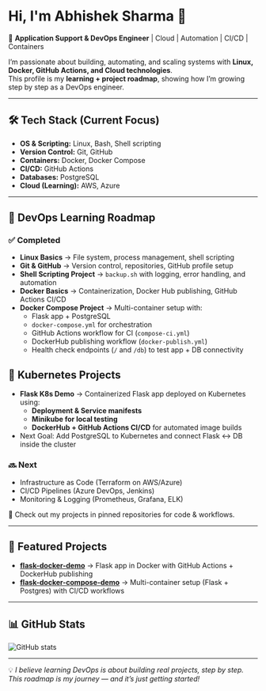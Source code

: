 # Hi, I'm Abhishek Sharma 👋

🚀 **Application Support & DevOps Engineer** | Cloud | Automation | CI/CD | Containers

I’m passionate about building, automating, and scaling systems with **Linux, Docker, GitHub Actions, and Cloud technologies**.  
This profile is my **learning + project roadmap**, showing how I’m growing step by step as a DevOps engineer.

---

## 🛠️ Tech Stack (Current Focus)
- **OS & Scripting:** Linux, Bash, Shell scripting
- **Version Control:** Git, GitHub
- **Containers:** Docker, Docker Compose
- **CI/CD:** GitHub Actions
- **Databases:** PostgreSQL
- **Cloud (Learning):** AWS, Azure

---

## 🚀 DevOps Learning Roadmap

### ✅ Completed
- **Linux Basics** → File system, process management, shell scripting
- **Git & GitHub** → Version control, repositories, GitHub profile setup
- **Shell Scripting Project** → `backup.sh` with logging, error handling, and automation
- **Docker Basics** → Containerization, Docker Hub publishing, GitHub Actions CI/CD
- **Docker Compose Project** → Multi-container setup with:
  - Flask app + PostgreSQL
  - `docker-compose.yml` for orchestration
  - GitHub Actions workflow for CI (`compose-ci.yml`)
  - DockerHub publishing workflow (`docker-publish.yml`)
  - Health check endpoints (`/` and `/db`) to test app + DB connectivity
## 🚀 Kubernetes Projects
- **Flask K8s Demo** → Containerized Flask app deployed on Kubernetes using:
  - **Deployment & Service manifests**
  - **Minikube for local testing**
  - **DockerHub + GitHub Actions CI/CD** for automated image builds
- Next Goal: Add PostgreSQL to Kubernetes and connect Flask ↔ DB inside the cluster


### 🔜 Next
- Infrastructure as Code (Terraform on AWS/Azure)
- CI/CD Pipelines (Azure DevOps, Jenkins)
- Monitoring & Logging (Prometheus, Grafana, ELK)

📂 Check out my projects in pinned repositories for code & workflows.

---

## 📌 Featured Projects
- [**flask-docker-demo**](https://github.com/abhisheksharma9731/flask-docker-demo) → Flask app in Docker with GitHub Actions + DockerHub publishing
- [**flask-docker-compose-demo**](https://github.com/abhisheksharma9731/flask-docker-compose-demo) → Multi-container setup (Flask + Postgres) with CI/CD workflows

---

## 📊 GitHub Stats
![GitHub stats](https://github-readme-stats.vercel.app/api?username=abhisheksharma9731&show_icons=true&theme=tokyonight)

---

💡 *I believe learning DevOps is about building real projects, step by step. This roadmap is my journey — and it’s just getting started!*

